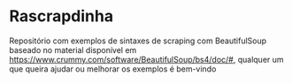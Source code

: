 # Rascrapdinha
Repositório com exemplos de sintaxes de scraping com BeautifulSoup baseado no material disponível em https://www.crummy.com/software/BeautifulSoup/bs4/doc/#, qualquer um que queira ajudar ou melhorar os exemplos é bem-vindo
